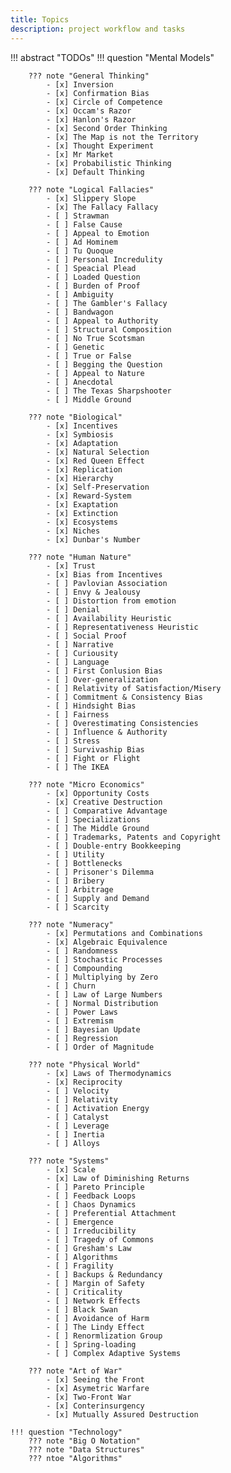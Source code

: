 ```yaml
---
title: Topics
description: project workflow and tasks
---
```


!!! abstract "TODOs"
    !!! question "Mental Models"

        ??? note "General Thinking"
            - [x] Inversion
            - [x] Confirmation Bias
            - [x] Circle of Competence 
            - [x] Occam's Razor 
            - [x] Hanlon's Razor
            - [x] Second Order Thinking
            - [x] The Map is not the Territory
            - [x] Thought Experiment
            - [x] Mr Market
            - [x] Probabilistic Thinking
            - [x] Default Thinking

        ??? note "Logical Fallacies"
            - [x] Slippery Slope
            - [x] The Fallacy Fallacy
            - [ ] Strawman
            - [ ] False Cause
            - [ ] Appeal to Emotion
            - [ ] Ad Hominem
            - [ ] Tu Quoque
            - [ ] Personal Incredulity
            - [ ] Speacial Plead
            - [ ] Loaded Question
            - [ ] Burden of Proof
            - [ ] Ambiguity
            - [ ] The Gambler's Fallacy
            - [ ] Bandwagon
            - [ ] Appeal to Authority
            - [ ] Structural Composition
            - [ ] No True Scotsman
            - [ ] Genetic
            - [ ] True or False
            - [ ] Begging the Question
            - [ ] Appeal to Nature
            - [ ] Anecdotal
            - [ ] The Texas Sharpshooter
            - [ ] Middle Ground

        ??? note "Biological"
            - [x] Incentives
            - [x] Symbiosis
            - [x] Adaptation
            - [x] Natural Selection
            - [x] Red Queen Effect
            - [x] Replication
            - [x] Hierarchy
            - [x] Self-Preservation 
            - [x] Reward-System
            - [x] Exaptation
            - [x] Extinction
            - [x] Ecosystems
            - [x] Niches
            - [x] Dunbar's Number
    
        ??? note "Human Nature"
            - [x] Trust
            - [x] Bias from Incentives
            - [ ] Pavlovian Association
            - [ ] Envy & Jealousy
            - [ ] Distortion from emotion
            - [ ] Denial
            - [ ] Availability Heuristic
            - [ ] Representativeness Heuristic
            - [ ] Social Proof
            - [ ] Narrative
            - [ ] Curiousity
            - [ ] Language
            - [ ] First Conlusion Bias
            - [ ] Over-generalization
            - [ ] Relativity of Satisfaction/Misery
            - [ ] Commitment & Consistency Bias
            - [ ] Hindsight Bias
            - [ ] Fairness
            - [ ] Overestimating Consistencies
            - [ ] Influence & Authority
            - [ ] Stress
            - [ ] Survivaship Bias
            - [ ] Fight or Flight
            - [ ] The IKEA
  
        ??? note "Micro Economics"
            - [x] Opportunity Costs
            - [x] Creative Destruction
            - [ ] Comparative Advantage
            - [ ] Specializations
            - [ ] The Middle Ground
            - [ ] Trademarks, Patents and Copyright
            - [ ] Double-entry Bookkeeping
            - [ ] Utility
            - [ ] Bottlenecks
            - [ ] Prisoner's Dilemma
            - [ ] Bribery
            - [ ] Arbitrage
            - [ ] Supply and Demand
            - [ ] Scarcity
  
        ??? note "Numeracy"
            - [x] Permutations and Combinations
            - [x] Algebraic Equivalence
            - [ ] Randomness
            - [ ] Stochastic Processes
            - [ ] Compounding 
            - [ ] Multiplying by Zero
            - [ ] Churn
            - [ ] Law of Large Numbers
            - [ ] Normal Distribution
            - [ ] Power Laws
            - [ ] Extremism
            - [ ] Bayesian Update
            - [ ] Regression 
            - [ ] Order of Magnitude

        ??? note "Physical World"
            - [x] Laws of Thermodynamics
            - [x] Reciprocity
            - [ ] Velocity
            - [ ] Relativity
            - [ ] Activation Energy
            - [ ] Catalyst
            - [ ] Leverage
            - [ ] Inertia
            - [ ] Alloys

        ??? note "Systems"
            - [x] Scale
            - [x] Law of Diminishing Returns
            - [ ] Pareto Principle
            - [ ] Feedback Loops
            - [ ] Chaos Dynamics
            - [ ] Preferential Attachment
            - [ ] Emergence
            - [ ] Irreducibility
            - [ ] Tragedy of Commons
            - [ ] Gresham's Law
            - [ ] Algorithms
            - [ ] Fragility
            - [ ] Backups & Redundancy
            - [ ] Margin of Safety
            - [ ] Criticality
            - [ ] Network Effects
            - [ ] Black Swan
            - [ ] Avoidance of Harm
            - [ ] The Lindy Effect
            - [ ] Renormlization Group
            - [ ] Spring-loading
            - [ ] Complex Adaptive Systems
  
        ??? note "Art of War"
            - [x] Seeing the Front
            - [x] Asymetric Warfare
            - [x] Two-Front War
            - [x] Conterinsurgency
            - [x] Mutually Assured Destruction

    !!! question "Technology"
        ??? note "Big O Notation"
        ??? note "Data Structures"
        ??? ntoe "Algorithms"